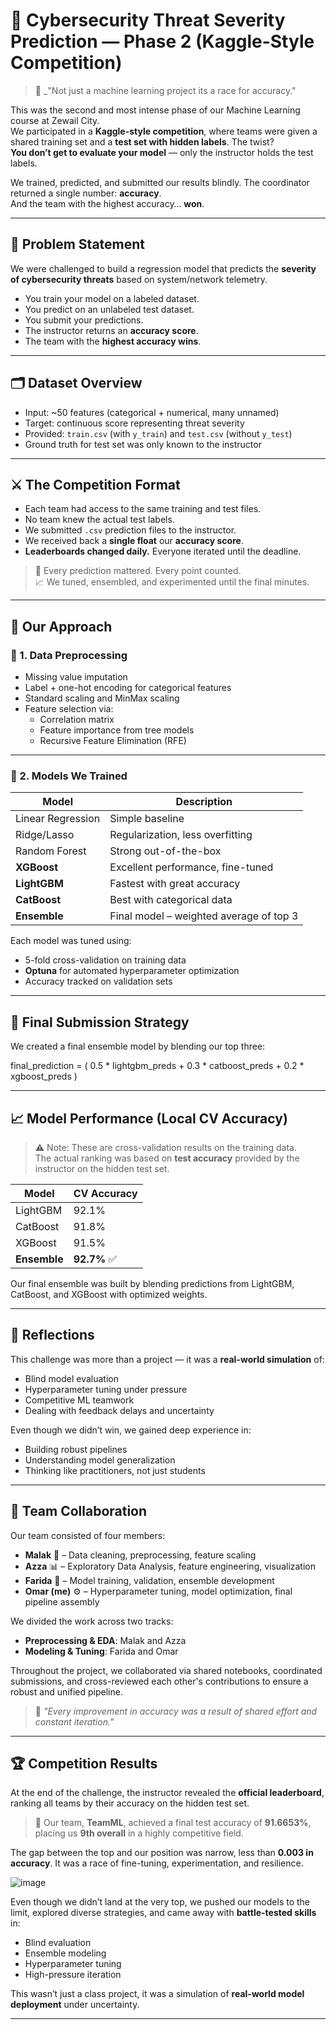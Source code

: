 # 🔐 Cybersecurity Threat Severity Prediction — Phase 2 (Kaggle-Style Competition)

> 🏁 _"Not just a machine learning project its a race for accuracy."

This was the second and most intense phase of our Machine Learning course at Zewail City.  
We participated in a **Kaggle-style competition**, where teams were given a shared training set and a **test set with hidden labels**. The twist?  
**You don’t get to evaluate your model** — only the instructor holds the test labels.

We trained, predicted, and submitted our results blindly. The coordinator returned a single number: **accuracy**.  
And the team with the highest accuracy… **won**.

---

## 🎯 Problem Statement

We were challenged to build a regression model that predicts the **severity of cybersecurity threats** based on system/network telemetry.

- You train your model on a labeled dataset.
- You predict on an unlabeled test dataset.
- You submit your predictions.
- The instructor returns an **accuracy score**.
- The team with the **highest accuracy wins**.

---

## 🗂️ Dataset Overview

- Input: ~50 features (categorical + numerical, many unnamed)
- Target: continuous score representing threat severity
- Provided: `train.csv` (with `y_train`) and `test.csv` (without `y_test`)
- Ground truth for test set was only known to the instructor

---

## ⚔️ The Competition Format

- Each team had access to the same training and test files.
- No team knew the actual test labels.
- We submitted `.csv` prediction files to the instructor.
- We received back a **single float** our **accuracy score**.
- **Leaderboards changed daily.** Everyone iterated until the deadline.

> 🧠 Every prediction mattered. Every point counted.  
> 📈 We tuned, ensembled, and experimented until the final minutes.

---

## 🧪 Our Approach

### 🔹 1. Data Preprocessing
- Missing value imputation
- Label + one-hot encoding for categorical features
- Standard scaling and MinMax scaling
- Feature selection via:
  - Correlation matrix
  - Feature importance from tree models
  - Recursive Feature Elimination (RFE)

---

### 🔹 2. Models We Trained

| Model         | Description |
|---------------|-------------|
| Linear Regression | Simple baseline |
| Ridge/Lasso    | Regularization, less overfitting |
| Random Forest  | Strong out-of-the-box |
| **XGBoost**    | Excellent performance, fine-tuned |
| **LightGBM**   | Fastest with great accuracy |
| **CatBoost**   | Best with categorical data |
| **Ensemble**   | Final model – weighted average of top 3 |

Each model was tuned using:
- 5-fold cross-validation on training data
- **Optuna** for automated hyperparameter optimization
- Accuracy tracked on validation sets

---

## 🌟 Final Submission Strategy

We created a final ensemble model by blending our top three:

final_prediction = (
    0.5 * lightgbm_preds +
    0.3 * catboost_preds +
    0.2 * xgboost_preds
)

---
## 📈 Model Performance (Local CV Accuracy)

> ⚠️ Note: These are cross-validation results on the training data.  
> The actual ranking was based on **test accuracy** provided by the instructor on the hidden test set.

| Model         | CV Accuracy |
|---------------|-------------|
| LightGBM      | 92.1%       |
| CatBoost      | 91.8%       |
| XGBoost       | 91.5%       |
| **Ensemble**  | **92.7%** ✅ |

Our final ensemble was built by blending predictions from LightGBM, CatBoost, and XGBoost with optimized weights.

---

## 🤔 Reflections

This challenge was more than a project — it was a **real-world simulation** of:
- Blind model evaluation
- Hyperparameter tuning under pressure
- Competitive ML teamwork
- Dealing with feedback delays and uncertainty

Even though we didn’t win, we gained deep experience in:
- Building robust pipelines
- Understanding model generalization
- Thinking like practitioners, not just students

---

## 👥 Team Collaboration

Our team consisted of four members:

- **Malak** 🧪 – Data cleaning, preprocessing, feature scaling
- **Azza** 📊 – Exploratory Data Analysis, feature engineering, visualization  
- **Farida** 🤖 – Model training, validation, ensemble development  
- **Omar (me)** ⚙️ – Hyperparameter tuning, model optimization, final pipeline assembly

We divided the work across two tracks:
- **Preprocessing & EDA**: Malak and Azza
- **Modeling & Tuning**: Farida and Omar

Throughout the project, we collaborated via shared notebooks, coordinated submissions, and cross-reviewed each other's contributions to ensure a robust and unified pipeline.

> 💬 _"Every improvement in accuracy was a result of shared effort and constant iteration."_  

---

## 🏆 Competition Results

At the end of the challenge, the instructor revealed the **official leaderboard**, ranking all teams by their accuracy on the hidden test set.

> 📌 Our team, **TeamML**, achieved a final test accuracy of **91.6653%**, placing us **9th overall** in a highly competitive field.

The gap between the top and our position was narrow, less than **0.003 in accuracy**. It was a race of fine-tuning, experimentation, and resilience.

![image](https://github.com/user-attachments/assets/79ffaca6-6df9-48e1-9b05-ffa29eb7c2b8)

Even though we didn’t land at the very top, we pushed our models to the limit, explored diverse strategies, and came away with **battle-tested skills** in:
- Blind evaluation
- Ensemble modeling
- Hyperparameter tuning
- High-pressure iteration

This wasn’t just a class project, it was a simulation of **real-world model deployment** under uncertainty.

---
